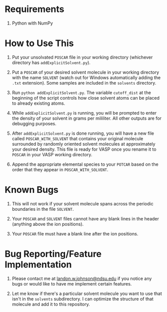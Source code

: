 # Requirements

1. Python with NumPy





# How to Use This

1. Put your unsolvated `POSCAR` file in your working directory (whichever directory has `addExplicitSolvent.py`).

1. Put a `POSCAR` of your desired solvent molecule in your working directory with the name `SOLVENT` (watch out for Windows automatically adding the `.txt` extension). Some samples are included in the `solvents` directory.

1. Run `python addExplicitSolvent.py`. The variable `cutoff_dist` at the beginning of the script controls how close solvent atoms can be placed to already existing atoms.

1. While `addExplicitSolvent.py` is running, you will be prompted to enter the density of your solvent in grams per mililiter. All other outputs are for debugging purposes.

1. After `addExplicitSolvent.py` is done running, you will have a new file called `POSCAR_WITH_SOLVENT` that contains your original molecule surrounded by randomly oriented solvent molecules at approximately your desired density. This file is ready for VASP once you rename it to `POSCAR` in your VASP working directory.

1. Append the appropriate elemental species to your `POTCAR` based on the order that they appear in `POSCAR_WITH_SOLVENT`.





# Known Bugs

1. This will not work if your solvent molecule spans across the periodic boundaries in the file `SOLVENT`.

1. Your `POSCAR` and `SOLVENT` files cannot have any blank lines in the header (anything above the ion positions).

1. Your `POSCAR` file must have a blank line after the ion positions.





# Bug Reporting/Feature Implementation

1. Please contact me at landon.w.johnson@ndsu.edu if you notice any bugs or would like to have me implement certain features.

1. Let me know if there's a particular solvent molecule you want to use that isn't in the `solvents` subdirectory. I can optimize the structure of that molecule and add it to this repository.